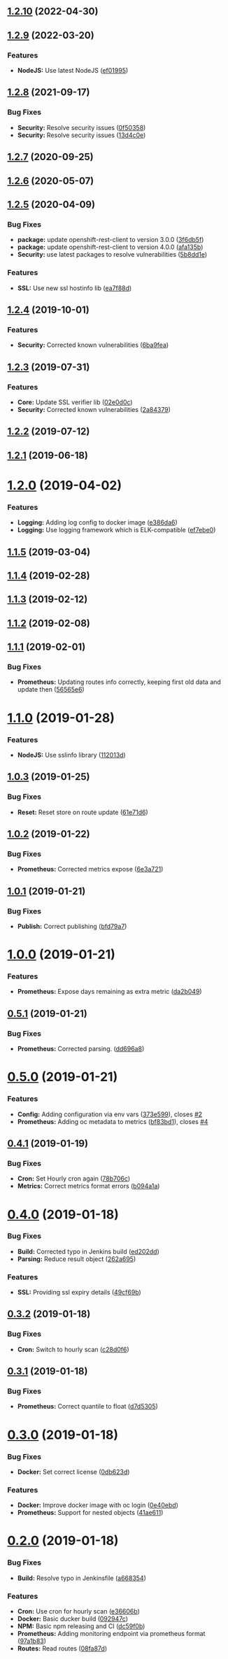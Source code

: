 ## [1.2.10](https://github.com/toolisticon/oc-routes-prometheus-exporter/compare/v1.2.9...v1.2.10) (2022-04-30)



## [1.2.9](https://github.com/toolisticon/oc-routes-prometheus-exporter/compare/v1.2.8...v1.2.9) (2022-03-20)


### Features

* **NodeJS:** Use latest NodeJS ([ef01995](https://github.com/toolisticon/oc-routes-prometheus-exporter/commit/ef019950f4a24e1d7dd0c6d251dc1a7e3e21b5ea))



## [1.2.8](https://github.com/toolisticon/oc-routes-prometheus-exporter/compare/v1.2.7...v1.2.8) (2021-09-17)


### Bug Fixes

* **Security:** Resolve security issues ([0f50358](https://github.com/toolisticon/oc-routes-prometheus-exporter/commit/0f50358dca7a548445780bdc9f9d0e9af77a4747))
* **Security:** Resolve security issues ([13d4c0e](https://github.com/toolisticon/oc-routes-prometheus-exporter/commit/13d4c0e82171bb5d4b6dcf351da0e4d964cba479))



## [1.2.7](https://github.com/toolisticon/oc-routes-prometheus-exporter/compare/v1.2.6...v1.2.7) (2020-09-25)



## [1.2.6](https://github.com/toolisticon/oc-routes-prometheus-exporter/compare/v1.2.5...v1.2.6) (2020-05-07)



## [1.2.5](https://github.com/toolisticon/oc-routes-prometheus-exporter/compare/v1.2.4...v1.2.5) (2020-04-09)


### Bug Fixes

* **package:** update openshift-rest-client to version 3.0.0 ([3f6db5f](https://github.com/toolisticon/oc-routes-prometheus-exporter/commit/3f6db5fb549a06750344bc6a79f7df5f1ede57ac))
* **package:** update openshift-rest-client to version 4.0.0 ([afa135b](https://github.com/toolisticon/oc-routes-prometheus-exporter/commit/afa135bc3dfb656126735450a36eda4e33b783d0))
* **Security:** use latest packages to resolve vulnerabilities ([5b8dd1e](https://github.com/toolisticon/oc-routes-prometheus-exporter/commit/5b8dd1ee150cbc3fce954e1b1b1689e1939ed16f))


### Features

* **SSL:** Use new ssl hostinfo lib ([ea7f88d](https://github.com/toolisticon/oc-routes-prometheus-exporter/commit/ea7f88d1e2b01dfb290f650acbc1e6e3971f9b25))



## [1.2.4](https://github.com/toolisticon/oc-routes-prometheus-exporter/compare/v1.2.3...v1.2.4) (2019-10-01)


### Features

* **Security:** Corrected known vulnerabilities ([6ba9fea](https://github.com/toolisticon/oc-routes-prometheus-exporter/commit/6ba9feadceb0b9bbdf197cbed30972338b643d19))



## [1.2.3](https://github.com/toolisticon/oc-routes-prometheus-exporter/compare/v1.2.2...v1.2.3) (2019-07-31)


### Features

* **Core:** Update SSL verifier lib ([02e0d0c](https://github.com/toolisticon/oc-routes-prometheus-exporter/commit/02e0d0c5b8db3895212c9b35cd694fa8f7088396))
* **Security:** Corrected known vulnerabilities ([2a84379](https://github.com/toolisticon/oc-routes-prometheus-exporter/commit/2a843795f3490006a59f3f31938b3cd4086d05ad))



## [1.2.2](https://github.com/toolisticon/oc-routes-prometheus-exporter/compare/v1.2.1...v1.2.2) (2019-07-12)



## [1.2.1](https://github.com/toolisticon/oc-routes-prometheus-exporter/compare/v1.2.0...v1.2.1) (2019-06-18)



# [1.2.0](https://github.com/toolisticon/oc-routes-prometheus-exporter/compare/v1.1.5...v1.2.0) (2019-04-02)


### Features

* **Logging:** Adding log config to docker image ([e386da6](https://github.com/toolisticon/oc-routes-prometheus-exporter/commit/e386da6be7f304a411fe724e600658a02e8fbb24))
* **Logging:** Use logging framework which is ELK-compatible ([ef7ebe0](https://github.com/toolisticon/oc-routes-prometheus-exporter/commit/ef7ebe04afac9e3f30cb09731f577ea89d76a8d8))



## [1.1.5](https://github.com/toolisticon/oc-routes-prometheus-exporter/compare/v1.1.4...v1.1.5) (2019-03-04)



## [1.1.4](https://github.com/toolisticon/oc-routes-prometheus-exporter/compare/v1.1.3...v1.1.4) (2019-02-28)



## [1.1.3](https://github.com/toolisticon/oc-routes-prometheus-exporter/compare/v1.1.2...v1.1.3) (2019-02-12)



## [1.1.2](https://github.com/toolisticon/oc-routes-prometheus-exporter/compare/v1.1.1...v1.1.2) (2019-02-08)



## [1.1.1](https://github.com/toolisticon/oc-routes-prometheus-exporter/compare/v1.1.0...v1.1.1) (2019-02-01)


### Bug Fixes

* **Prometheus:** Updating routes info correctly, keeping first old data and update then ([56565e6](https://github.com/toolisticon/oc-routes-prometheus-exporter/commit/56565e65c247e3786c0d6b1036b7e2f23465e887))



# [1.1.0](https://github.com/toolisticon/oc-routes-prometheus-exporter/compare/v1.0.3...v1.1.0) (2019-01-28)


### Features

* **NodeJS:** Use sslinfo library ([112013d](https://github.com/toolisticon/oc-routes-prometheus-exporter/commit/112013df4b606f43cad6876e8ef8ceccc1740162))



## [1.0.3](https://github.com/toolisticon/oc-routes-prometheus-exporter/compare/v1.0.2...v1.0.3) (2019-01-25)


### Bug Fixes

* **Reset:** Reset store on route update ([61e71d6](https://github.com/toolisticon/oc-routes-prometheus-exporter/commit/61e71d6b3f9db1028844b53c4eda84ff7ff03796))



## [1.0.2](https://github.com/toolisticon/oc-routes-prometheus-exporter/compare/v1.0.1...v1.0.2) (2019-01-22)


### Bug Fixes

* **Prometheus:** Corrected metrics expose ([6e3a721](https://github.com/toolisticon/oc-routes-prometheus-exporter/commit/6e3a7210b47f58cd3549235f994ed1e8a818dd7d))



## [1.0.1](https://github.com/toolisticon/oc-routes-prometheus-exporter/compare/v1.0.0...v1.0.1) (2019-01-21)


### Bug Fixes

* **Publish:** Correct publishing ([bfd79a7](https://github.com/toolisticon/oc-routes-prometheus-exporter/commit/bfd79a7c1970fac43fc06d1def37a364cc44d75c))



# [1.0.0](https://github.com/toolisticon/oc-routes-prometheus-exporter/compare/v0.5.1...v1.0.0) (2019-01-21)


### Features

* **Prometheus:** Expose days remaining as extra metric ([da2b049](https://github.com/toolisticon/oc-routes-prometheus-exporter/commit/da2b04971e583d9064a17797159280837561a38b))



## [0.5.1](https://github.com/toolisticon/oc-routes-prometheus-exporter/compare/v0.5.0...v0.5.1) (2019-01-21)


### Bug Fixes

* **Prometheus:** Corrected parsing. ([dd696a8](https://github.com/toolisticon/oc-routes-prometheus-exporter/commit/dd696a8bb1367c0cb5cccd24fa440887563469a4))



# [0.5.0](https://github.com/toolisticon/oc-routes-prometheus-exporter/compare/v0.4.1...v0.5.0) (2019-01-21)


### Features

* **Config:** Adding configuration via env vars ([373e599](https://github.com/toolisticon/oc-routes-prometheus-exporter/commit/373e599b2feedc14370e9457ab85de7a6f2a90e7)), closes [#2](https://github.com/toolisticon/oc-routes-prometheus-exporter/issues/2)
* **Prometheus:** Adding oc metadata to metrics ([bf83bd1](https://github.com/toolisticon/oc-routes-prometheus-exporter/commit/bf83bd1cd43e597992487f2999c302ab38d3d353)), closes [#4](https://github.com/toolisticon/oc-routes-prometheus-exporter/issues/4)



## [0.4.1](https://github.com/toolisticon/oc-routes-prometheus-exporter/compare/v0.4.0...v0.4.1) (2019-01-19)


### Bug Fixes

* **Cron:** Set Hourly cron again ([78b706c](https://github.com/toolisticon/oc-routes-prometheus-exporter/commit/78b706cc3ab9d14432a734d149ae5208b6e8dce5))
* **Metrics:** Correct metrics format errors ([b094a1a](https://github.com/toolisticon/oc-routes-prometheus-exporter/commit/b094a1a9d2a1d9d3b5cfa49f191278bc6f0f50a4))



# [0.4.0](https://github.com/toolisticon/oc-routes-prometheus-exporter/compare/v0.3.2...v0.4.0) (2019-01-18)


### Bug Fixes

* **Build:** Corrected typo in Jenkins build ([ed202dd](https://github.com/toolisticon/oc-routes-prometheus-exporter/commit/ed202ddc25e9339b5f94ca6bb9a1784000e10fb6))
* **Parsing:** Reduce result object ([262a695](https://github.com/toolisticon/oc-routes-prometheus-exporter/commit/262a6952952a3990b2f85df4e992dfef3c61e34a))


### Features

* **SSL:** Providing ssl expiry details ([49cf69b](https://github.com/toolisticon/oc-routes-prometheus-exporter/commit/49cf69bf6e3c656c40229c99aaf4e3c7ec1d9fbc))



## [0.3.2](https://github.com/toolisticon/oc-routes-prometheus-exporter/compare/v0.3.1...v0.3.2) (2019-01-18)


### Bug Fixes

* **Cron:** Switch to hourly scan ([c28d0f6](https://github.com/toolisticon/oc-routes-prometheus-exporter/commit/c28d0f646d76a6721041fc8dbeeeb3bc214ae590))



## [0.3.1](https://github.com/toolisticon/oc-routes-prometheus-exporter/compare/v0.3.0...v0.3.1) (2019-01-18)


### Bug Fixes

* **Prometheus:** Correct quantile to float ([d7d5305](https://github.com/toolisticon/oc-routes-prometheus-exporter/commit/d7d5305ef9dd4043f3a6143f2024127e5549ad03))



# [0.3.0](https://github.com/toolisticon/oc-routes-prometheus-exporter/compare/v0.2.0...v0.3.0) (2019-01-18)


### Bug Fixes

* **Docker:** Set correct license ([0db623d](https://github.com/toolisticon/oc-routes-prometheus-exporter/commit/0db623da81452a46d1d7195b8b95c2636eb7ab42))


### Features

* **Docker:** Improve docker image with oc login ([0e40ebd](https://github.com/toolisticon/oc-routes-prometheus-exporter/commit/0e40ebdd428dd06fe630cbeffaeb6ed8d6c66104))
* **Prometheus:** Support for nested objects ([41ae611](https://github.com/toolisticon/oc-routes-prometheus-exporter/commit/41ae611b37140cd9da0b7bd42d78a73206325833))



# [0.2.0](https://github.com/toolisticon/oc-routes-prometheus-exporter/compare/08fa87d2465d2ed12bf9216b2d5845fc5731704b...v0.2.0) (2019-01-18)


### Bug Fixes

* **Build:** Resolve typo in Jenkinsfile ([a668354](https://github.com/toolisticon/oc-routes-prometheus-exporter/commit/a6683540599dcaf0acd401db92570f65c14ad93d))


### Features

* **Cron:** Use cron for hourly scan ([e36606b](https://github.com/toolisticon/oc-routes-prometheus-exporter/commit/e36606b9139e3d9f8ed153e4546ecd59cffb126e))
* **Docker:** Basic ducker build ([092947c](https://github.com/toolisticon/oc-routes-prometheus-exporter/commit/092947c13bf1cc8e60a2cabe9c2e0fe773fde0c1))
* **NPM:** Basic npm releasing and CI ([dc59f0b](https://github.com/toolisticon/oc-routes-prometheus-exporter/commit/dc59f0b7c63e113eedc641b351e986ab00285c4e))
* **Prometheus:** Adding monitoring endpoint via prometheus format ([97a1b83](https://github.com/toolisticon/oc-routes-prometheus-exporter/commit/97a1b8361a10f24495ad494d9b5c27630f60b918))
* **Routes:** Read routes ([08fa87d](https://github.com/toolisticon/oc-routes-prometheus-exporter/commit/08fa87d2465d2ed12bf9216b2d5845fc5731704b))



